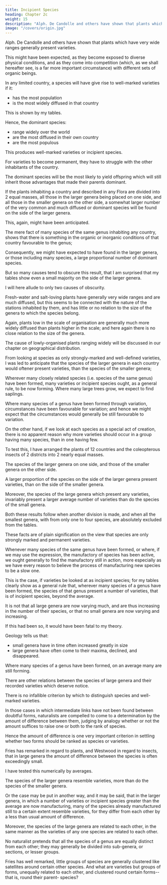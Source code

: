 ```yaml
---
title: Incipient Species
heading: Chapter 2c
weight: 15
description: "Alph. De Candolle and others have shown that plants which have very wide ranges generally present varieties"
image: "/covers/origin.jpg"
---
```



Alph. De Candolle and others have shown that plants which have very wide ranges generally present varieties.

This might have been expected, as they become exposed to diverse physical conditions, and as they come into competition (which, as we shall hereafter see, is a far more important circumstance) with different sets of organic beings.

 <!-- common, that is abound most in individuals, and the species which are  (and this is a different consideration from wide range, and to a certain extent from commonness),  -->

In any limited country, a species will have give rise to well-marked varieties if it:
- has the most population
- is the most widely diffused in that country

This is shown by my tables.

 <!-- to have been recorded in botanical works. -->

Hence, the dominant species:
- range widely over the world
- are the most diffused in their own country
- are the most populous

This produces well-marked varieties or incipient species. 

For varieties to become permanent, they have to struggle with the other inhabitants of the country.

The dominant species will be the most likely to yield offspring which will still inherit those advantages that made their parents dominant.


If the plants inhabiting a country and described in any Flora are divided into 2 equal masses, all those in the larger genera being placed on one side, and all those in the smaller genera on the other side, a somewhat larger number of the very common and much diffused or dominant species will be found on the side of the larger genera.

This, again, might have been anticipated.

The mere fact of many species of the same genus inhabiting any country, shows that there is something in the organic or inorganic conditions of that country favourable to the genus; 

Consequently, we might have expected to have found in the larger genera, or those including many species, a large proportional number of dominant species.

But so many causes tend to obscure this result, that I am surprised that my tables show even a small majority on the side of the larger genera.

I will here allude to only two causes of obscurity. 

Fresh-water and salt-loving plants have generally very wide ranges and are much diffused, but this seems to be connected with the nature of the stations inhabited by them, and has little or no relation to the size of the genera to which the species belong.

Again, plants low in the scale of organisation are generally much more widely diffused than plants
higher in the scale; and here again there is no close relation to the size of the genera. 

The cause of lowly-organised plants ranging widely will be discussed in our chapter on geographical distribution.

From looking at species as only strongly-marked and well-defined varieties, I was led to anticipate that the species of the larger genera in each country would oftener present varieties, than the species of the smaller genera; 

Wherever many closely related species (i.e. species of the same genus) have been formed, many varieties or incipient species ought, as a general rule, to be now forming. Where many large trees grow, we expect to find saplings.

Where many species of a genus have been formed through variation, circumstances have been favourable for variation; and hence we might expect that the circumstances would generally be still favourable to variation.

On the other hand, if we look at each species as a special act of creation, there is no apparent reason why more varieties should occur in a group having many species, than in one having few.

To test this, I have arranged the plants of 12 countries and the coleopterous insects of 2 districts into 2 nearly equal masses.

The species of the larger genera on one side, and those of the smaller genera on the other side.

A larger proportion of the species on the side of the larger genera present varieties, than on the side of the smaller genera.

Moreover, the species of the large genera which present any varieties, invariably present a larger average number of varieties than do the species of the small genera. 

Both these results follow when another division is made, and when all the smallest genera, with from only one to four species, are absolutely excluded from the tables. 

These facts are of plain signification on the view that species are only strongly marked and permanent varieties.

Whenever many species of the same genus have been formed, or where, if we may use the expression, the manufactory of species has been active, we ought generally to find the manufactory still in action, more especially as we have every reason to believe the process of manufacturing new species to be a slow one. 

This is the case, if varieties be looked at as incipient species; for my tables clearly show as a general rule that, wherever many species of a genus have been formed, the species of that genus present a number of varieties, that is of incipient species, beyond the average. 

It is not that all large genera are now varying much, and are thus increasing in the number of their species, or that no small genera are now varying and increasing.

If this had been so, it would have been fatal to my theory. 

Geology tells us that:
- small genera have in time often increased greatly in size
- large genera have often come to their maxima, declined, and disappeared.


Where many species of a genus have been formed, on an average many are still forming.

There are other relations between the species of large genera and their recorded varieties which deserve notice. 

There is no infallible criterion by which to distinguish species and well-marked varieties.

In those cases in which intermediate links have not been found between doubtful forms, naturalists are compelled to come to a determination by the amount of difference between them, judging by analogy whether or not the amount suffices to raise one or both to the rank of species.

Hence the amount of difference is one very important criterion in settling whether two forms should be ranked as species or varieties. 

Fries has remarked in regard to plants, and Westwood in regard to insects, that in large genera the amount of difference between the species is often exceedingly small.

I have tested this numerically by averages.

The species of the larger genera resemble varieties, more than do the species of the smaller genera.

Or the case may be put in another way, and it may be said, that in the larger genera, in which a number of varieties or incipient species greater than the average are now manufacturing, many of the species already manufactured still to a certain extent resemble varieties, for they differ from each other by a less than usual amount of difference.

Moreover, the species of the large genera are related to each other, in the same manner as the varieties of any one species are related to each other. 

No naturalist pretends that all the species of a genus are equally distinct from each other; they may generally be divided into sub-genera, or sections, or lesser groups. 

Fries has well remarked, little groups of species are generally clustered like satellites around certain other species. And what are varieties but groups of forms, unequally related to each other, and clustered round certain forms--that is, round their parent- species?

